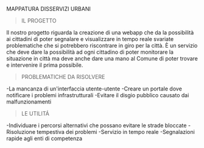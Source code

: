MAPPATURA DISSERVIZI URBANI

>IL PROGETTO

Il nostro progetto riguarda la creazione di una webapp che da la possibilità ai cittadini di poter segnalare e visualizzare in tempo reale svariate problematiche che si potrebbero riscontrare in giro per la città. È un servizio che deve dare la possibilità ad ogni cittadino di poter monitorare la situazione in città ma deve anche dare una mano al Comune di poter trovare e intervenire il prima possibile.

>PROBLEMATICHE DA RISOLVERE

-La mancanza di un'interfaccia utente-utente
-Creare un portale dove notificare i problemi infrastrutturali
-Evitare il disgio pubblico causato dai malfunzionamenti

>LE UTILITÁ

-Individuare i percorsi alternativi che possano evitare le strade bloccate
-Risoluzione tempestiva dei problemi
-Servizio in tempo reale
-Segnalazioni rapide agli enti di competenza

